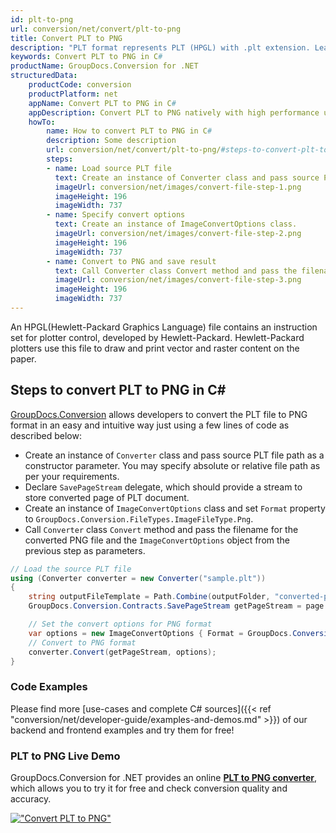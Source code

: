 ```yaml
---
id: plt-to-png
url: conversion/net/convert/plt-to-png
title: Convert PLT to PNG
description: "PLT format represents PLT (HPGL) with .plt extension. Learn how to convert PLT to PNG file programmatically in C# language using GroupDocs.Conversion for .NET library."
keywords: Convert PLT to PNG in C#
productName: GroupDocs.Conversion for .NET
structuredData:
    productCode: conversion
    productPlatform: net
    appName: Convert PLT to PNG in C#
    appDescription: Convert PLT to PNG natively with high performance using C# language and server side GroupDocs.Conversion for .NET APIs, without the use of any software like Microsoft or Open Office.
    howTo:
        name: How to convert PLT to PNG in C# 
        description: Some description
        url: conversion/net/convert/plt-to-png/#steps-to-convert-plt-to-png-in-c
        steps:
        - name: Load source PLT file 
          text: Create an instance of Converter class and pass source PLT file path as a constructor parameter. You may specify absolute or relative file path as per your requirements. 
          imageUrl: conversion/net/images/convert-file-step-1.png
          imageHeight: 196
          imageWidth: 737
        - name: Specify convert options 
          text: Create an instance of ImageConvertOptions class.
          imageUrl: conversion/net/images/convert-file-step-2.png
          imageHeight: 196
          imageWidth: 737
        - name: Convert to PNG and save result 
          text: Call Converter class Convert method and pass the filename for the converted HTML file and the ImageConvertOptions object from the previous step as parameters.
          imageUrl: conversion/net/images/convert-file-step-3.png
          imageHeight: 196
          imageWidth: 737
---
```


An HPGL(Hewlett-Packard Graphics Language) file contains an instruction set for plotter control, developed by Hewlett-Packard. Hewlett-Packard plotters use this file to draw and print vector and raster content on the paper.

## Steps to convert PLT to PNG in C#

[GroupDocs.Conversion](https://products.groupdocs.com/conversion/net) allows developers to convert the PLT file to PNG format in an easy and intuitive way just using a few lines of code as described below:

* Create an instance of `Converter` class and pass source PLT file path as a constructor parameter. You may specify absolute or relative file path as per your requirements. 
* Declare `SavePageStream` delegate, which should provide a stream to store converted page of PLT document.
* Create an instance of `ImageConvertOptions` class and set `Format` property to `GroupDocs.Conversion.FileTypes.ImageFileType.Png`.
* Call `Converter` class `Convert` method and pass the filename for the converted PNG file and the `ImageConvertOptions` object from the previous step as parameters.

```csharp
// Load the source PLT file
using (Converter converter = new Converter("sample.plt"))
{
    string outputFileTemplate = Path.Combine(outputFolder, "converted-page-{0}.png");
    GroupDocs.Conversion.Contracts.SavePageStream getPageStream = page => new FileStream(string.Format(outputFileTemplate, page), FileMode.Create);

    // Set the convert options for PNG format
    var options = new ImageConvertOptions { Format = GroupDocs.Conversion.FileTypes.ImageFileType.Png };   
    // Convert to PNG format
    converter.Convert(getPageStream, options);
}
```

### Code Examples

Please find more [use-cases and complete C# sources]({{< ref "conversion/net/developer-guide/examples-and-demos.md" >}}) of our backend and frontend examples and try them for free!

### PLT to PNG Live Demo

GroupDocs.Conversion for .NET provides an online [**PLT to PNG converter**](https://products.groupdocs.app/conversion/plt-to-png), which allows you to try it for free and check conversion quality and accuracy.

[!["Convert PLT to PNG"](conversion/net/images/convert-to-png/convert-plt-to-png.png)](https://products.groupdocs.app/conversion/plt-to-png)